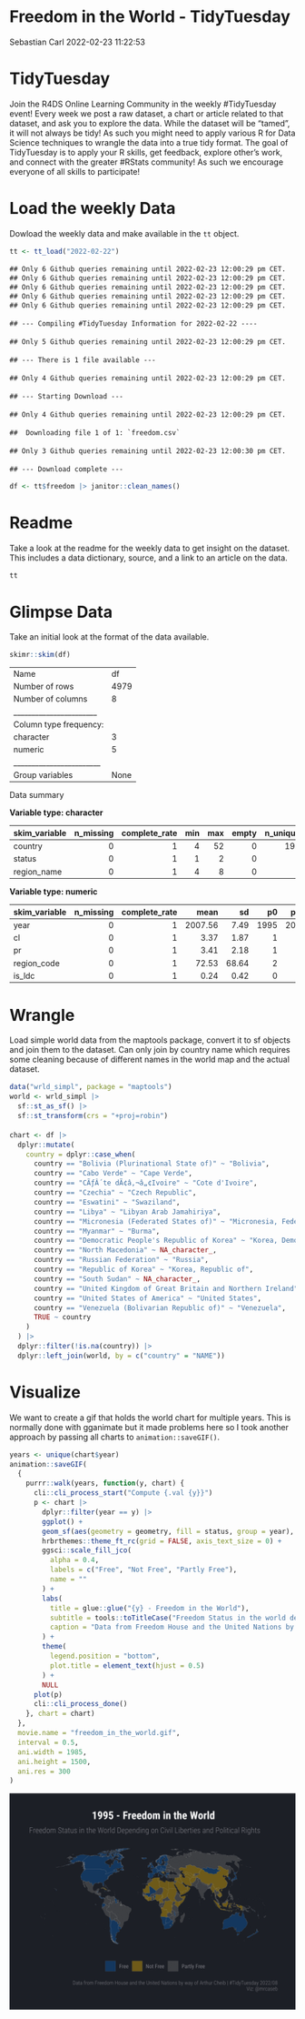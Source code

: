 Freedom in the World - TidyTuesday
================
Sebastian Carl
2022-02-23 11:22:53

# TidyTuesday

Join the R4DS Online Learning Community in the weekly \#TidyTuesday
event! Every week we post a raw dataset, a chart or article related to
that dataset, and ask you to explore the data. While the dataset will be
“tamed”, it will not always be tidy! As such you might need to apply
various R for Data Science techniques to wrangle the data into a true
tidy format. The goal of TidyTuesday is to apply your R skills, get
feedback, explore other’s work, and connect with the greater \#RStats
community! As such we encourage everyone of all skills to participate!

# Load the weekly Data

Dowload the weekly data and make available in the `tt` object.

``` r
tt <- tt_load("2022-02-22")
```

    ## Only 6 Github queries remaining until 2022-02-23 12:00:29 pm CET.
    ## Only 6 Github queries remaining until 2022-02-23 12:00:29 pm CET.
    ## Only 6 Github queries remaining until 2022-02-23 12:00:29 pm CET.
    ## Only 6 Github queries remaining until 2022-02-23 12:00:29 pm CET.
    ## Only 6 Github queries remaining until 2022-02-23 12:00:29 pm CET.

    ## --- Compiling #TidyTuesday Information for 2022-02-22 ----

    ## Only 5 Github queries remaining until 2022-02-23 12:00:29 pm CET.

    ## --- There is 1 file available ---

    ## Only 4 Github queries remaining until 2022-02-23 12:00:29 pm CET.

    ## --- Starting Download ---

    ## Only 4 Github queries remaining until 2022-02-23 12:00:29 pm CET.

    ##  Downloading file 1 of 1: `freedom.csv`

    ## Only 3 Github queries remaining until 2022-02-23 12:00:30 pm CET.

    ## --- Download complete ---

``` r
df <- tt$freedom |> janitor::clean_names()
```

# Readme

Take a look at the readme for the weekly data to get insight on the
dataset. This includes a data dictionary, source, and a link to an
article on the data.

``` r
tt
```

# Glimpse Data

Take an initial look at the format of the data available.

``` r
skimr::skim(df)
```

|                                                  |      |
|:-------------------------------------------------|:-----|
| Name                                             | df   |
| Number of rows                                   | 4979 |
| Number of columns                                | 8    |
| \_\_\_\_\_\_\_\_\_\_\_\_\_\_\_\_\_\_\_\_\_\_\_   |      |
| Column type frequency:                           |      |
| character                                        | 3    |
| numeric                                          | 5    |
| \_\_\_\_\_\_\_\_\_\_\_\_\_\_\_\_\_\_\_\_\_\_\_\_ |      |
| Group variables                                  | None |

Data summary

**Variable type: character**

| skim_variable | n_missing | complete_rate | min | max | empty | n_unique | whitespace |
|:--------------|----------:|--------------:|----:|----:|------:|---------:|-----------:|
| country       |         0 |             1 |   4 |  52 |     0 |      193 |          0 |
| status        |         0 |             1 |   1 |   2 |     0 |        3 |          0 |
| region_name   |         0 |             1 |   4 |   8 |     0 |        5 |          0 |

**Variable type: numeric**

| skim_variable | n_missing | complete_rate |    mean |    sd |   p0 |  p25 |  p50 |  p75 | p100 | hist  |
|:--------------|----------:|--------------:|--------:|------:|-----:|-----:|-----:|-----:|-----:|:------|
| year          |         0 |             1 | 2007.56 |  7.49 | 1995 | 2001 | 2008 | 2014 | 2020 | ▇▇▇▇▇ |
| cl            |         0 |             1 |    3.37 |  1.87 |    1 |    2 |    3 |    5 |    7 | ▇▃▃▃▃ |
| pr            |         0 |             1 |    3.41 |  2.18 |    1 |    1 |    3 |    6 |    7 | ▇▂▂▂▅ |
| region_code   |         0 |             1 |   72.53 | 68.64 |    2 |    2 |   19 |  142 |  150 | ▇▁▁▁▇ |
| is_ldc        |         0 |             1 |    0.24 |  0.42 |    0 |    0 |    0 |    0 |    1 | ▇▁▁▁▂ |

# Wrangle

Load simple world data from the maptools package, convert it to sf
objects and join them to the dataset. Can only join by country name
which requires some cleaning because of different names in the world map
and the actual dataset.

``` r
data("wrld_simpl", package = "maptools")
world <- wrld_simpl |> 
  sf::st_as_sf() |> 
  sf::st_transform(crs = "+proj=robin")

chart <- df |>
  dplyr::mutate(
    country = dplyr::case_when(
      country == "Bolivia (Plurinational State of)" ~ "Bolivia",
      country == "Cabo Verde" ~ "Cape Verde",
      country == "CÃƒÂ´te dÃ¢â‚¬â„¢Ivoire" ~ "Cote d'Ivoire",
      country == "Czechia" ~ "Czech Republic",
      country == "Eswatini" ~ "Swaziland",
      country == "Libya" ~ "Libyan Arab Jamahiriya",
      country == "Micronesia (Federated States of)" ~ "Micronesia, Federated States of",
      country == "Myanmar" ~ "Burma",
      country == "Democratic People's Republic of Korea" ~ "Korea, Democratic People's Republic of",
      country == "North Macedonia" ~ NA_character_,
      country == "Russian Federation" ~ "Russia",
      country == "Republic of Korea" ~ "Korea, Republic of",
      country == "South Sudan" ~ NA_character_,
      country == "United Kingdom of Great Britain and Northern Ireland" ~ "United Kingdom",
      country == "United States of America" ~ "United States",
      country == "Venezuela (Bolivarian Republic of)" ~ "Venezuela",
      TRUE ~ country
    )
  ) |>
  dplyr::filter(!is.na(country)) |> 
  dplyr::left_join(world, by = c("country" = "NAME"))
```

# Visualize

We want to create a gif that holds the world chart for multiple years.
This is normally done with gganimate but it made problems here so I took
another approach by passing all charts to `animation::saveGIF()`.

``` r
years <- unique(chart$year)
animation::saveGIF(
  {
    purrr::walk(years, function(y, chart) {
      cli::cli_process_start("Compute {.val {y}}")
      p <- chart |>
        dplyr::filter(year == y) |>
        ggplot() +
        geom_sf(aes(geometry = geometry, fill = status, group = year), size = 0.05, color = "grey70") +
        hrbrthemes::theme_ft_rc(grid = FALSE, axis_text_size = 0) +
        ggsci::scale_fill_jco(
          alpha = 0.4,
          labels = c("Free", "Not Free", "Partly Free"),
          name = ""
        ) +
        labs(
          title = glue::glue("{y} - Freedom in the World"),
          subtitle = tools::toTitleCase("Freedom Status in the world depending on civil liberties and political rights"),
          caption = "Data from Freedom House and the United Nations by way of Arthur Cheib | #TidyTuesday 2022/08\nViz: @mrcaseb"
        ) +
        theme(
          legend.position = "bottom",
          plot.title = element_text(hjust = 0.5)
        ) +
        NULL
      plot(p)
      cli::cli_process_done()
    }, chart = chart)
  },
  movie.name = "freedom_in_the_world.gif",
  interval = 0.5,
  ani.width = 1985,
  ani.height = 1500,
  ani.res = 300
)
```

![Alt Text](freedom_in_the_world.gif)
